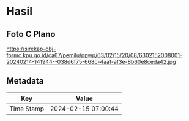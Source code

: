 # Hasil

## Foto C Plano

https://sirekap-obj-formc.kpu.go.id/ca67/pemilu/ppwp/63/02/15/20/08/6302152008001-20240214-141944--038d6f75-668c-4aaf-af3e-8b60e8ceda42.jpg


## Metadata

| Key        | Value               |
| ---------- | ------------------- |
| Time Stamp | 2024-02-15 07:00:44 |



